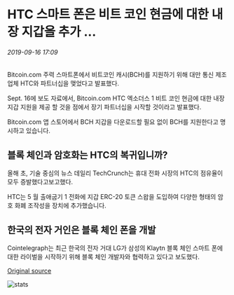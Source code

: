 # HTC 스마트 폰은 비트 코인 현금에 대한 내장 지갑을 추가 ...

###### 2019-09-16 17:09

Bitcoin.com 주력 스마트폰에서 비트코인 캐시(BCH)를 지원하기 위해 대만 통신 제조업체 HTC와 파트너십을 맺었다고 발표했다.

Sept. 16에 보도 자료에서, Bitcoin.com HTC 엑소더스 1 비트 코인 현금에 대한 내장 지갑 지원을 제공 할 것을 점에서 장기 파트너십을 시작할 것이라고 발표했다.

Bitcoin.com 앱 스토어에서 BCH 지갑을 다운로드할 필요 없이 BCH를 지원한다고 명시하고 있습니다.

## 블록 체인과 암호화는 HTC의 복귀입니까?

올해 초, 기술 중심의 뉴스 데일리 TechCrunch는 휴대 전화 시장의 HTC의 점유율이 모두 증발했다고보고했다.

HTC는 5 월 출애굽기 1 전화에 지갑 ERC-20 토큰 스왑을 도입하여 다양한 형태의 암호 화폐 조작성을 장치에 추가했습니다.

## 한국의 전자 거인은 블록 체인 폰을 개발

Cointelegraph는 최근 한국의 전자 거대 LG가 삼성의 Klaytn 블록 체인 스마트 폰에 대한 라이벌을 시작하기 위해 블록 체인 개발자와 협력하고 있다고 보도했다.

[Original source](https://cointelegraph.com/news/htc-smartphone-adds-built-in-wallet-for-bitcoin-cash)

![stats](https://c.statcounter.com/11760860/0/a89fa40b/1/ "stats")